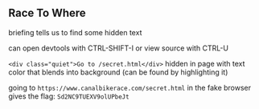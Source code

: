 ## Race To Where

briefing tells us to find some hidden text

can open devtools with CTRL-SHIFT-I or view source with CTRL-U

`<div class="quiet">Go to /secret.html</div>` hidden in page with text color that blends into background (can be found by highlighting it)

going to `https://www.canalbikerace.com/secret.html` in the fake browser gives the flag: `Sd2NC9TUEXV9olUPbeJt`